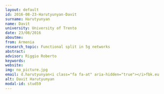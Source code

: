 ```yaml
---
layout: default 
id: 2016-08-23-Harutyunyan-Davit
surname: Harutyunyan
name: Davit
university: University of Trento
date: 23/08/2016
aboutme: 
from: Armenia
research_topic: Functional split in 5g networks
abstract: 
advisor: Riggio Roberto 
keywords: 
website: 
img: no_picture.jpg
email: d.harutyunyan<i class="fa fa-at" aria-hidden="true"></i>fbk.eu
alt: Davit Harutyunyan
modal-id: stud59
---
```

